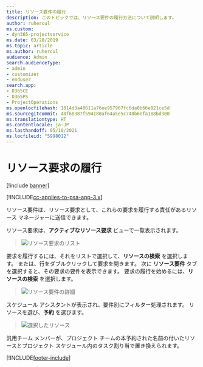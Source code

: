 ```yaml
---
title: リソース要件の履行
description: このトピックでは、リソース要件の履行方法について説明します。
author: ruhercul
ms.custom:
- dyn365-projectservice
ms.date: 03/28/2019
ms.topic: article
ms.author: ruhercul
audience: Admin
search.audienceType:
- admin
- customizer
- enduser
search.app:
- D365CE
- D365PS
- ProjectOperations
ms.openlocfilehash: 1814d3a48611a76ee957967fc6da0b66e821ce5d
ms.sourcegitcommit: 40f68387f594180af64a5e5c748b6efa188bd300
ms.translationtype: HT
ms.contentlocale: ja-JP
ms.lasthandoff: 05/10/2021
ms.locfileid: "5998012"
---
```

# <a name="fulfilling-resource-requests"></a>リソース要求の履行

[!include [banner](../includes/psa-now-project-operations.md)]

[!INCLUDE[cc-applies-to-psa-app-3.x](../includes/cc-applies-to-psa-app-3x.md)]

リソース要件は、リソース要求として、これらの要求を履行する責任があるリソース マネージャーに送信できます。

リソース要求は、**アクティブなリソース要求** ビューで一覧表示されます。

> ![リソース要求のリスト](media/Resource-Management-image59.png)

要求を履行するには、それをリストで選択して、**リソースの検索** を選択します。 または、行をダブルクリックして要求を開きます。 次に **リソース要件** タブを選択すると、その要求の要件を表示できます。 要求の履行を始めるには、**リソースの検索** を選択します。

> ![リソース要件の詳細](media/Resource-Management-image60.png)

スケジュール アシスタントが表示され、要件別にフィルター処理されます。 リソースを選び、**予約** を選びます。

> ![選択したリソース](media/Resource-Management-image61.png)

汎用チーム メンバーが、プロジェクト チームの本予約された名前の付いたリソースとプロジェクト スケジュール内のタスク割り当で置き換えられます。


[!INCLUDE[footer-include](../includes/footer-banner.md)]